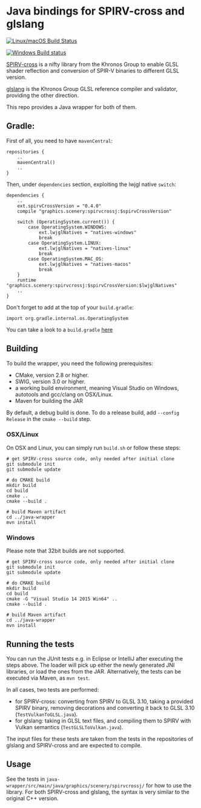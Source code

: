 # Java bindings for SPIRV-cross and glslang

[![Linux/macOS Build Status](https://travis-ci.org/scenerygraphics/spirvcrossj.svg?branch=master)](https://travis-ci.org/scenerygraphics/spirvcrossj)

[![Windows Build status](https://ci.appveyor.com/api/projects/status/6m5efeddoaqvc9b3/branch/master?svg=true)](https://ci.appveyor.com/project/skalarproduktraum/spirvcrossj/branch/master)

[SPIRV-cross](https://github.com/KhronosGroup/SPIRV-cross) is a nifty library from the Khronos Group to enable GLSL shader reflection and conversion of SPIR-V binaries to different GLSL version. 

[glslang](https://github.com/KhronosGroup/glslang) is the Khronos Group GLSL reference compiler and validator, providing the other direction.

This repo provides a Java wrapper for both of them.

## Gradle:

First of all, you need to have `mavenCentral`:

    repositories {
        ..
        mavenCentral()
        ..
    }
    
Then, under `dependencies` section, exploiting the lwjgl native `switch`:

    dependencies {
        ..
        ext.spirvCrossVersion = "0.4.0"
        compile "graphics.scenery:spirvcrossj:$spirvCrossVersion"

        switch (OperatingSystem.current()) {
            case OperatingSystem.WINDOWS:
                ext.lwjglNatives = "natives-windows"
                break
            case OperatingSystem.LINUX:
                ext.lwjglNatives = "natives-linux"
                break
            case OperatingSystem.MAC_OS:
                ext.lwjglNatives = "natives-macos"
                break
        }
        runtime "graphics.scenery:spirvcrossj:$spirvCrossVersion:$lwjglNatives"
        ..
    }
    
Don't forget to add at the top of your `build.gradle`:

`import org.gradle.internal.os.OperatingSystem`

You can take a look to a `build.gradle` [here](https://github.com/java-opengl-labs/Vulkan/blob/master/build.gradle)

## Building

To build the wrapper, you need the following prerequisites:
* CMake, version 2.8 or higher.
* SWIG, version 3.0 or higher.
* a working build environment, meaning Visual Studio on Windows, autotools and gcc/clang on OSX/Linux.
* Maven for building the JAR

By default, a debug build is done. To do a release build, add `--config Release` in the `cmake --build` step.

### OSX/Linux
On OSX and Linux, you can simply run `build.sh` or follow these steps:
```
# get SPIRV-cross source code, only needed after initial clone
git submodule init
git submodule update

# do CMAKE build
mkdir build
cd build
cmake ..
cmake --build .

# build Maven artifact
cd ../java-wrapper
mvn install
```

### Windows

Please note that 32bit builds are not supported.

```
# get SPIRV-cross source code, only needed after initial clone
git submodule init
git submodule update

# do CMAKE build
mkdir build
cd build
cmake -G "Visual Studio 14 2015 Win64" ..
cmake --build .

# build Maven artifact
cd ../java-wrapper
mvn install
```

## Running the tests

You can run the JUnit tests e.g. in Eclipse or IntelliJ after executing the steps above. The loader will pick up either the newly generated JNI libraries, or load the ones from the JAR. Alternatively, the tests can be executed via Maven, as `mvn test`.

In all cases, two tests are performed:

* for SPIRV-cross: converting from SPIRV to GLSL 3.10, taking a provided SPIRV binary, removing decorations and converting it back to GLSL 3.10 (`TestVulkanToGLSL.java`).
* for glslang: taking in GLSL text files, and compiling them to SPIRV with Vulkan semantics (`TestGLSLToVulkan.java`).

The input files for these tests are taken from the tests in the repositories of glslang and SPIRV-cross and are expected to compile.

## Usage

See the tests in `java-wrapper/src/main/java/graphics/scenery/spirvcrossj/` for how to use the library. For both SPIRV-cross and glslang, the syntax is very similar to the original C++ version.
